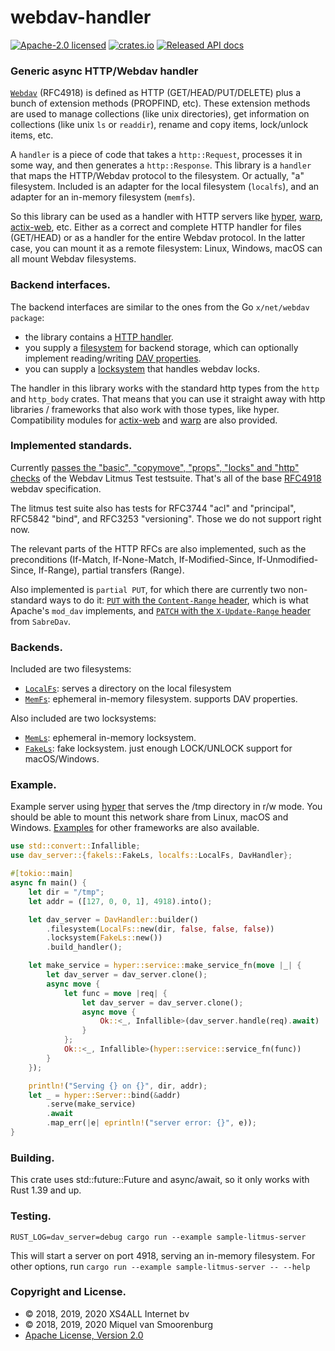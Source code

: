 # webdav-handler

[![Apache-2.0 licensed](https://img.shields.io/badge/license-Apache2.0-blue.svg)](https://www.apache.org/licenses/LICENSE-2.0.txt)
[![crates.io](https://meritbadge.herokuapp.com/webdav-handler)](https://crates.io/crates/webdav-handler)
[![Released API docs](https://docs.rs/webdav-handler/badge.svg)](https://docs.rs/webdav-handler)

### Generic async HTTP/Webdav handler

[`Webdav`] (RFC4918) is defined as
HTTP (GET/HEAD/PUT/DELETE) plus a bunch of extension methods (PROPFIND, etc).
These extension methods are used to manage collections (like unix directories),
get information on collections (like unix `ls` or `readdir`), rename and
copy items, lock/unlock items, etc.

A `handler` is a piece of code that takes a `http::Request`, processes it in some
way, and then generates a `http::Response`. This library is a `handler` that maps
the HTTP/Webdav protocol to the filesystem. Or actually, "a" filesystem. Included
is an adapter for the local filesystem (`localfs`), and an adapter for an
in-memory filesystem (`memfs`).

So this library can be used as a handler with HTTP servers like [hyper],
[warp], [actix-web], etc. Either as a correct and complete HTTP handler for
files (GET/HEAD) or as a handler for the entire Webdav protocol. In the latter case, you can
mount it as a remote filesystem: Linux, Windows, macOS can all mount Webdav filesystems.

### Backend interfaces.

The backend interfaces are similar to the ones from the Go `x/net/webdav package`:

- the library contains a [HTTP handler][DavHandler].
- you supply a [filesystem][DavFileSystem] for backend storage, which can optionally
  implement reading/writing [DAV properties][DavProp].
- you can supply a [locksystem][DavLockSystem] that handles webdav locks.

The handler in this library works with the standard http types
from the `http` and `http_body` crates. That means that you can use it
straight away with http libraries / frameworks that also work with
those types, like hyper. Compatibility modules for [actix-web][actix-compat]
and [warp][warp-compat] are also provided.

### Implemented standards.

Currently [passes the "basic", "copymove", "props", "locks" and "http"
checks][README_litmus] of the Webdav Litmus Test testsuite. That's all of the base
[RFC4918] webdav specification.

The litmus test suite also has tests for RFC3744 "acl" and "principal",
RFC5842 "bind", and RFC3253 "versioning". Those we do not support right now.

The relevant parts of the HTTP RFCs are also implemented, such as the
preconditions (If-Match, If-None-Match, If-Modified-Since, If-Unmodified-Since,
If-Range), partial transfers (Range).

Also implemented is `partial PUT`, for which there are currently two
non-standard ways to do it: [`PUT` with the `Content-Range` header][PUT],
which is what Apache's `mod_dav` implements, and [`PATCH` with the `X-Update-Range`
header][PATCH] from `SabreDav`.

### Backends.

Included are two filesystems:

- [`LocalFs`]: serves a directory on the local filesystem
- [`MemFs`]: ephemeral in-memory filesystem. supports DAV properties.

Also included are two locksystems:

- [`MemLs`]: ephemeral in-memory locksystem.
- [`FakeLs`]: fake locksystem. just enough LOCK/UNLOCK support for macOS/Windows.

### Example.

Example server using [hyper] that serves the /tmp directory in r/w mode. You should be
able to mount this network share from Linux, macOS and Windows. [Examples][examples]
for other frameworks are also available.

```rust
use std::convert::Infallible;
use dav_server::{fakels::FakeLs, localfs::LocalFs, DavHandler};

#[tokio::main]
async fn main() {
    let dir = "/tmp";
    let addr = ([127, 0, 0, 1], 4918).into();

    let dav_server = DavHandler::builder()
        .filesystem(LocalFs::new(dir, false, false, false))
        .locksystem(FakeLs::new())
        .build_handler();

    let make_service = hyper::service::make_service_fn(move |_| {
        let dav_server = dav_server.clone();
        async move {
            let func = move |req| {
                let dav_server = dav_server.clone();
                async move {
                    Ok::<_, Infallible>(dav_server.handle(req).await)
                }
            };
            Ok::<_, Infallible>(hyper::service::service_fn(func))
        }
    });

    println!("Serving {} on {}", dir, addr);
    let _ = hyper::Server::bind(&addr)
        .serve(make_service)
        .await
        .map_err(|e| eprintln!("server error: {}", e));
}
```
[DavHandler]: https://docs.rs/webdav-handler/0.2.0/dav_server/struct.DavHandler.html
[DavFileSystem]: https://docs.rs/webdav-handler/0.2.0/dav_server/fs/index.html
[DavLockSystem]: https://docs.rs/webdav-handler/0.2.0/dav_server/ls/index.html
[DavProp]: https://docs.rs/webdav-handler/0.2.0/dav_server/fs/struct.DavProp.html
[`WebDav`]: https://tools.ietf.org/html/rfc4918
[RFC4918]: https://tools.ietf.org/html/rfc4918
[`MemLs`]: https://docs.rs/webdav-handler/0.2.0/dav_server/memls/index.html
[`MemFs`]: https://docs.rs/webdav-handler/0.2.0/dav_server/memfs/index.html
[`LocalFs`]: https://docs.rs/webdav-handler/0.2.0/dav_server/localfs/index.html
[`FakeLs`]: https://docs.rs/webdav-handler/0.2.0/dav_server/fakels/index.html
[actix-compat]: https://docs.rs/webdav-handler/0.2.0/dav_server/actix/index.html
[warp-compat]: https://docs.rs/webdav-handler/0.2.0/dav_server/warp/index.html
[README_litmus]: https://github.com/miquels/webdav-handler-rs/blob/master/README.litmus-test.md
[examples]: https://github.com/miquels/webdav-handler-rs/tree/master/examples/
[PUT]: https://github.com/miquels/webdav-handler-rs/tree/master/doc/Apache-PUT-with-Content-Range.md
[PATCH]: https://github.com/miquels/webdav-handler-rs/tree/master/doc/SABREDAV-partialupdate.md
[hyper]: https://hyper.rs/
[warp]: https://crates.io/crates/warp
[actix-web]: https://actix.rs/

### Building.

This crate uses std::future::Future and async/await, so it only works with Rust 1.39 and up.

### Testing.

```
RUST_LOG=dav_server=debug cargo run --example sample-litmus-server
```

This will start a server on port 4918, serving an in-memory filesystem.
For other options, run `cargo run --example sample-litmus-server -- --help`

### Copyright and License.

 * © 2018, 2019, 2020 XS4ALL Internet bv
 * © 2018, 2019, 2020 Miquel van Smoorenburg
 * [Apache License, Version 2.0](http://www.apache.org/licenses/LICENSE-2.0)
